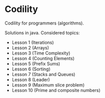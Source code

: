 # Codility
Codility for programmers (algorithms).


Solutions in java.
Considered topics: 

- Lesson 1 (Iterations)
- Lesson 2 (Arrays)
- Lesson 3 (Time Complexity)
- Lesson 4 (Counting Elements)
- Lesson 5 (Prefix Sums)
- Lesson 6 (Sorting)
- Lesson 7 (Stacks and Queues)
- Lesson 8 (Leader)
- Lesson 9 (Maximum slice problem)
- Lesson 10 (Prime and composite numbers) 


